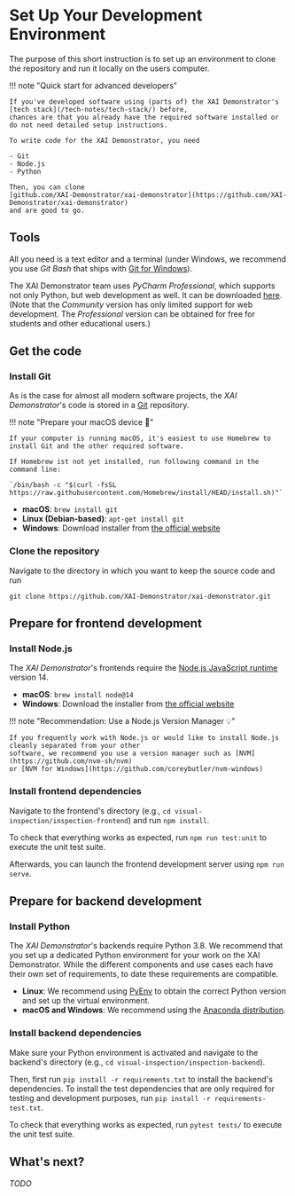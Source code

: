 # Set Up Your Development Environment

The purpose of this short instruction is to set up an environment to clone the repository and run it locally on the users computer. 

!!! note "Quick start for advanced developers"

    If you've developed software using (parts of) the XAI Demonstrator's [tech stack](/tech-notes/tech-stack/) before,
    chances are that you already have the required software installed or do not need detailed setup instructions.

    To write code for the XAI Demonstrator, you need

    - Git
    - Node.js
    - Python

    Then, you can clone
    [github.com/XAI-Demonstrator/xai-demonstrator](https://github.com/XAI-Demonstrator/xai-demonstrator)
    and are good to go.

## Tools

All you need is a text editor and a terminal
(under Windows, we recommend you use *Git Bash* that ships with [Git for Windows](https://gitforwindows.org/)).

The XAI Demonstrator team uses *PyCharm Professional*, which supports not only Python, but web development as well.
It can be downloaded [here](https://www.jetbrains.com/de-de/pycharm/download/).
(Note that the *Community* version has only limited support for web development.
The *Professional* version can be obtained for free for students and other educational users.)

## Get the code

### Install Git

As is the case for almost all modern software projects,
the _XAI Demonstrator_'s code is stored in a [Git](https://git-scm.com/) repository.

!!! note "Prepare your macOS device 🍎"

    If your computer is running macOS, it's easiest to use Homebrew to install Git and the other required software.

    If Homebrew ist not yet installed, run following command in the command line:  

    `/bin/bash -c "$(curl -fsSL https://raw.githubusercontent.com/Homebrew/install/HEAD/install.sh)"`

- **macOS**: `brew install git`
- **Linux (Debian-based)**: `apt-get install git`
- **Windows**: Download installer from [the official website](https://git-scm.com/download/win)

### Clone the repository

Navigate to the directory in which you want to keep the source code and run

```shell
git clone https://github.com/XAI-Demonstrator/xai-demonstrator.git
```

## Prepare for frontend development

### Install Node.js
The _XAI Demonstrator_'s frontends require the [Node.js JavaScript runtime](https://nodejs.org/en/) version 14.

- **macOS**: `brew install node@14`
- **Windows**: Download the installer from [the official website](https://nodejs.org/dist/latest-v14.x/ )

!!! note "Recommendation: Use a Node.js Version Manager 💡"

    If you frequently work with Node.js or would like to install Node.js cleanly separated from your other
    software, we recommend you use a version manager such as [NVM](https://github.com/nvm-sh/nvm)
    or [NVM for Windows](https://github.com/coreybutler/nvm-windows)

### Install frontend dependencies

Navigate to the frontend's directory (e.g., `cd visual-inspection/inspection-frontend`)
and run `npm install`.

To check that everything works as expected, run `npm run test:unit` to execute the unit test suite.

Afterwards, you can launch the frontend development server using `npm run serve`.

## Prepare for backend development

### Install Python

The _XAI Demonstrator_'s backends require Python 3.8.
We recommend that you set up a dedicated Python environment for your work on the XAI Demonstrator.
While the different components and use cases each have their own set of requirements, to date these requirements are compatible.

- **Linux**: We recommend using [PyEnv](https://github.com/pyenv/pyenv) to obtain the correct Python version and set up the virtual environment.
- **macOS and Windows**: We recommend using the [Anaconda distribution](https://www.anaconda.com/products/individual).

### Install backend dependencies

Make sure your Python environment is activated
and navigate to the backend's directory (e.g., `cd visual-inspection/inspection-backend`).

Then, first run `pip install -r requirements.txt` to install the backend's dependencies.
To install the test dependencies that are only required for testing and development purposes,
run `pip install -r requirements-test.txt`.

To check that everything works as expected, run `pytest tests/` to execute the unit test suite.

## What's next?

*TODO*
